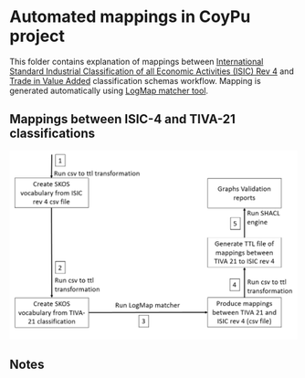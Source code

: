 # Automated mappings in CoyPu project

This folder contains explanation of mappings between [International Standard Industrial Classification of all Economic Activities (ISIC) Rev 4](https://www.fao.org/statistics/caliper/tools/download/en) and 
[Trade in Value Added](https://www.oecd.org/sti/ind/measuring-trade-in-value-added.htm) classification schemas workflow. 
Mapping is generated automatically using [LogMap matcher tool](https://git.tib.eu/terminology/sandbox/logmap-matcher).

## Mappings between ISIC-4 and TIVA-21 classifications

![Mapping workflow](workflow-of-producing-mappings-between-tiva21-and-isic4.png)

## Notes